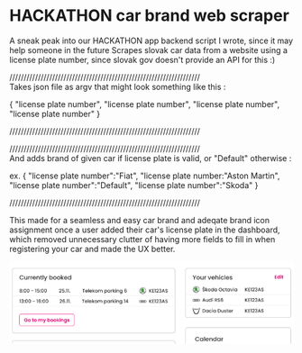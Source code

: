 # HACKATHON car brand web scraper

A sneak peak into our HACKATHON app backend script I wrote, since it may help someone in the future 
Scrapes slovak car data from a website using a license plate number, since slovak gov doesn't provide an API for this :)


///////////////////////////////////////////////////////////////////<br />
Takes json file as argv that might look something like this : 

{
"license plate number",
"license plate number",
"license plate number",
"license plate number"
}

///////////////////////////////////////////////////////////////////<br />


///////////////////////////////////////////////////////////////////<br />
And adds brand of given car if license plate is valid, or "Default" otherwise :

ex. 
{
"license plate number":"Fiat",
"license plate number:"Aston Martin",
"license plate number":"Default",
"license plate number":"Skoda"
}

///////////////////////////////////////////////////////////////////<br />

This made for a seamless and easy car brand and adeqate brand icon assignment once a user added their car's license plate in the dashboard, which removed unnecessary clutter of having more fields to fill in when registering your car and made the UX better. 

![Alt text](preview.png?raw=true "App integration")
